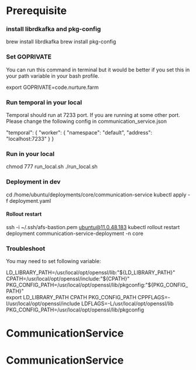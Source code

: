 # Prerequisite

### install librdkafka and pkg-config

brew install librdkafka
brew install pkg-config

### Set GOPRIVATE

You can run this command in terminal but it would be better if you set this in your
path variable in your bash profile.

export GOPRIVATE=code.nurture.farm

### Run temporal in your local

Temporal should run at 7233 port. If you are running at some other port. Please change the following 
config in communication_service.json

"temporal": {
    "worker": {
    "namespace": "default",
    "address": "localhost:7233"
    }
}

### Run in your local

chmod 777 run_local.sh
./run_local.sh

### Deployment in dev
cd /home/ubuntu/deployments/core/communication-service
kubectl apply -f deployment.yaml

#### Rollout restart
ssh -i ~/.ssh/afs-bastion.pem ubuntu@11.0.48.183
kubectl rollout restart deployment communication-service-deployment -n core

### Troubleshoot

You may need to set following variable:

LD_LIBRARY_PATH=/usr/local/opt/openssl/lib:"${LD_LIBRARY_PATH}"                    
CPATH=/usr/local/opt/openssl/include:"${CPATH}"                                    
PKG_CONFIG_PATH=/usr/local/opt/openssl/lib/pkgconfig:"${PKG_CONFIG_PATH}"          
export LD_LIBRARY_PATH CPATH PKG_CONFIG_PATH
CPPFLAGS=-I/usr/local/opt/openssl/include LDFLAGS=-L/usr/local/opt/openssl/lib 
PKG_CONFIG_PATH=/usr/local/opt/openssl/lib/pkgconfig







# CommunicationService
# CommunicationService
